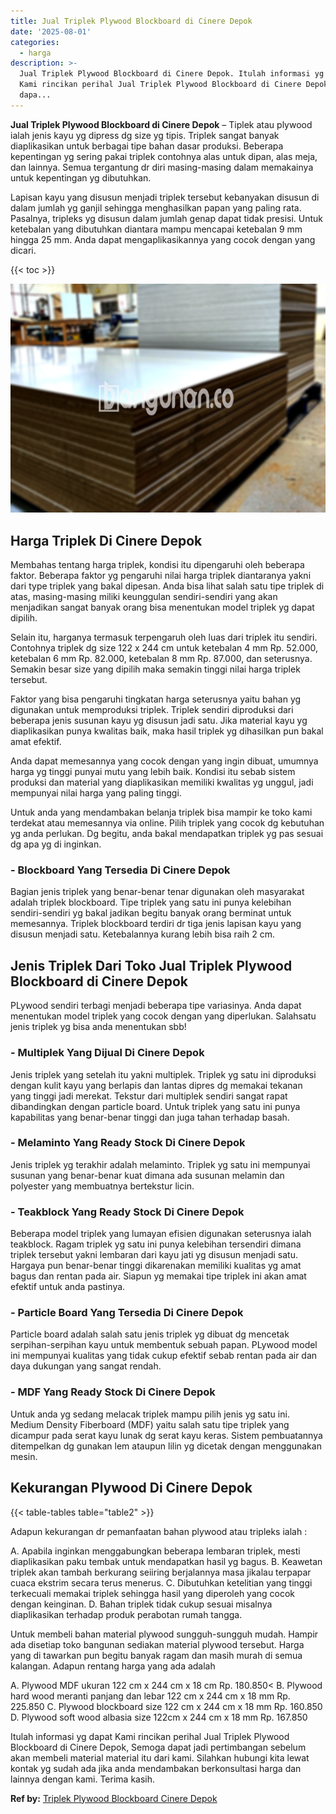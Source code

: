 ```yaml
---
title: Jual Triplek Plywood Blockboard di Cinere Depok
date: '2025-08-01'
categories:
  - harga
description: >-
  Jual Triplek Plywood Blockboard di Cinere Depok. Itulah informasi yg dapat
  Kami rincikan perihal Jual Triplek Plywood Blockboard di Cinere Depok, Semoga
  dapa...
---
```


**Jual Triplek Plywood Blockboard di Cinere Depok** – Tiplek atau plywood ialah jenis kayu yg dipress dg size yg tipis. Triplek sangat banyak diaplikasikan untuk berbagai tipe bahan dasar produksi. Beberapa kepentingan yg sering pakai triplek contohnya alas untuk dipan, alas meja, dan lainnya. Semua tergantung dr diri masing-masing dalam memakainya untuk kepentingan yg dibutuhkan.

Lapisan kayu yang disusun menjadi triplek tersebut kebanyakan disusun di dalam jumlah yg ganjil sehingga menghasilkan papan yang paling rata. Pasalnya, tripleks yg disusun dalam jumlah genap dapat tidak presisi. Untuk ketebalan yang dibutuhkan diantara mampu mencapai ketebalan 9 mm hingga 25 mm. Anda dapat mengaplikasikannya yang cocok dengan yang dicari.

{{< toc >}}

![Jual Triplek Plywood Blockboard di Cinere Depok](/images/jual-triplek-murah-03.png)

## Harga Triplek Di Cinere Depok

Membahas tentang harga triplek, kondisi itu dipengaruhi oleh beberapa faktor. Beberapa faktor yg pengaruhi nilai harga triplek diantaranya yakni dari type triplek yang bakal dipesan. Anda bisa lihat salah satu tipe triplek di atas, masing-masing miliki keunggulan sendiri-sendiri yang akan menjadikan sangat banyak orang bisa menentukan model triplek yg dapat dipilih.

Selain itu, harganya termasuk terpengaruh oleh luas dari triplek itu sendiri. Contohnya triplek dg size 122 x 244 cm untuk ketebalan 4 mm Rp. 52.000, ketebalan 6 mm Rp. 82.000, ketebalan 8 mm Rp. 87.000, dan seterusnya. Semakin besar size yang dipilih maka semakin tinggi nilai harga triplek tersebut.

Faktor yang bisa pengaruhi tingkatan harga seterusnya yaitu bahan yg digunakan untuk memproduksi triplek. Triplek sendiri diproduksi dari beberapa jenis susunan kayu yg disusun jadi satu. Jika material kayu yg diaplikasikan punya kwalitas baik, maka hasil triplek yg dihasilkan pun bakal amat efektif.

Anda dapat memesannya yang cocok dengan yang ingin dibuat, umumnya harga yg tinggi punyai mutu yang lebih baik. Kondisi itu sebab sistem produksi dan material yang diaplikasikan memiliki kwalitas yg unggul, jadi mempunyai nilai harga yang paling tinggi.

Untuk anda yang mendambakan belanja triplek bisa mampir ke toko kami terdekat atau memesannya via online. Pilih triplek yang cocok dg kebutuhan yg anda perlukan. Dg begitu, anda bakal mendapatkan triplek yg pas sesuai dg apa yg di inginkan.

### \- Blockboard Yang Tersedia Di Cinere Depok

Bagian jenis triplek yang benar-benar tenar digunakan oleh masyarakat adalah triplek blockboard. Tipe triplek yang satu ini punya kelebihan sendiri-sendiri yg bakal jadikan begitu banyak orang berminat untuk memesannya. Triplek blockboard terdiri dr tiga jenis lapisan kayu yang disusun menjadi satu. Ketebalannya kurang lebih bisa raih 2 cm.

## Jenis Triplek Dari Toko Jual Triplek Plywood Blockboard di Cinere Depok

PLywood sendiri terbagi menjadi beberapa tipe variasinya. Anda dapat menentukan model triplek yang cocok dengan yang diperlukan. Salahsatu jenis triplek yg bisa anda menentukan sbb!

### \- Multiplek Yang Dijual Di Cinere Depok

Jenis triplek yang setelah itu yakni multiplek. Triplek yg satu ini diproduksi dengan kulit kayu yang berlapis dan lantas dipres dg memakai tekanan yang tinggi jadi merekat. Tekstur dari multiplek sendiri sangat rapat dibandingkan dengan particle board. Untuk triplek yang satu ini punya kapabilitas yang benar-benar tinggi dan juga tahan terhadap basah.

### \- Melaminto Yang Ready Stock Di Cinere Depok

Jenis triplek yg terakhir adalah melaminto. Triplek yg satu ini mempunyai susunan yang benar-benar kuat dimana ada susunan melamin dan polyester yang membuatnya bertekstur licin.

### \- Teakblock Yang Ready Stock Di Cinere Depok

Beberapa model triplek yang lumayan efisien digunakan seterusnya ialah teakblock. Ragam triplek yg satu ini punya kelebihan tersendiri dimana triplek tersebut yakni lembaran dari kayu jati yg disusun menjadi satu. Hargaya pun benar-benar tinggi dikarenakan memiliki kualitas yg amat bagus dan rentan pada air. Siapun yg memakai tipe triplek ini akan amat efektif untuk anda pastinya.

### \- Particle Board Yang Tersedia Di Cinere Depok

Particle board adalah salah satu jenis triplek yg dibuat dg mencetak serpihan-serpihan kayu untuk membentuk sebuah papan. PLywood model ini mempunyai kualitas yang tidak cukup efektif sebab rentan pada air dan daya dukungan yang sangat rendah.

### \- MDF Yang Ready Stock Di Cinere Depok

Untuk anda yg sedang melacak triplek mampu pilih jenis yg satu ini. Medium Density Fiberboard (MDF) yaitu salah satu tipe triplek yang dicampur pada serat kayu lunak dg serat kayu keras. Sistem pembuatannya ditempelkan dg gunakan lem ataupun lilin yg dicetak dengan menggunakan mesin.

## Kekurangan Plywood Di Cinere Depok

{{< table-tables table="table2" >}}

Adapun kekurangan dr pemanfaatan bahan plywood atau tripleks ialah :

A. Apabila inginkan menggabungkan beberapa lembaran triplek, mesti diaplikasikan paku tembak untuk mendapatkan hasil yg bagus. B. Keawetan triplek akan tambah berkurang seiiring berjalannya masa jikalau terpapar cuaca ekstrim secara terus menerus. C. Dibutuhkan ketelitian yang tinggi terkecuali memakai triplek sehingga hasil yang diperoleh yang cocok dengan keinginan. D. Bahan triplek tidak cukup sesuai misalnya diaplikasikan terhadap produk perabotan rumah tangga.

Untuk membeli bahan material plywood sungguh-sungguh mudah. Hampir ada disetiap toko bangunan sediakan material plywood tersebut. Harga yang di tawarkan pun begitu banyak ragam dan masih murah di semua kalangan. Adapun rentang harga yang ada adalah

A. Plywood MDF ukuran 122 cm x 244 cm x 18 cm Rp. 180.850< B. Plywood hard wood meranti panjang dan lebar 122 cm x 244 cm x 18 mm Rp. 225.850 C. Plywood blockboard size 122 cm x 244 cm x 18 mm Rp. 160.850 D. Plywood soft wood albasia size 122cm x 244 cm x 18 mm Rp. 167.850

Itulah informasi yg dapat Kami rincikan perihal Jual Triplek Plywood Blockboard di Cinere Depok, Semoga dapat jadi pertimbangan sebelum akan membeli material material itu dari kami. Silahkan hubungi kita lewat kontak yg sudah ada jika anda mendambakan berkonsultasi harga dan lainnya dengan kami. Terima kasih.

**Ref by:** [Triplek Plywood Blockboard Cinere Depok](https://id.wikipedia.org/wiki/Triplek)

